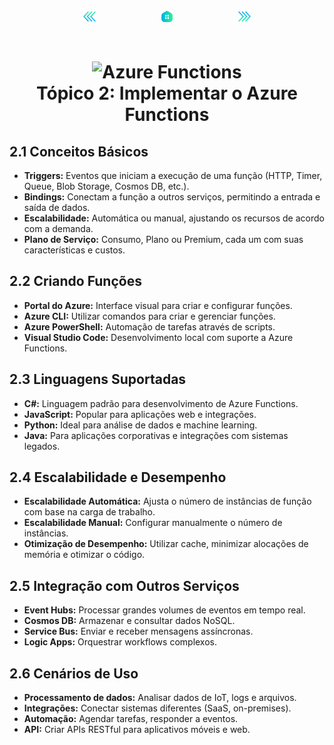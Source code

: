 <!-- markmap -->
<div style="text-align: center; width:100%; padding-bottom:20px;">
  <a href="topico_1_implementar_aplicativos_web_do_servico_de_aplicativo_do_azure.md" style="padding:50px;"><img src="../img/anterior.png" alt="Anterior" style="width:20px;height:20px;"></a>
  <a href="../az-204_markmap.md" style="padding:50px;"><img src="../img/inicio.png" alt="Início" style="width:20px;height:20px;"></a>
  <a href="topico_3_desenvolver_solucoes_que_usam_o_armazenamento_de_blobs.md" style="padding:50px;"><img src="../img/proximo.png" alt="Próximo" style="width:20px;height:20px;"></a>
</div>

# <div style="text-align: center; width:100%;"><img src="https://learn.microsoft.com/pt-br/training/achievements/az-204-implement-azure-functions.svg" alt="Azure Functions" width="50" height="50"> <br /> **Tópico 2: Implementar o Azure Functions**</div>

## **2.1 Conceitos Básicos**

* **Triggers:** Eventos que iniciam a execução de uma função (HTTP, Timer, Queue, Blob Storage, Cosmos DB, etc.).
* **Bindings:** Conectam a função a outros serviços, permitindo a entrada e saída de dados.
* **Escalabilidade:** Automática ou manual, ajustando os recursos de acordo com a demanda.
* **Plano de Serviço:** Consumo, Plano ou Premium, cada um com suas características e custos.

## **2.2 Criando Funções**

* **Portal do Azure:** Interface visual para criar e configurar funções.
* **Azure CLI:** Utilizar comandos para criar e gerenciar funções.
* **Azure PowerShell:** Automação de tarefas através de scripts.
* **Visual Studio Code:** Desenvolvimento local com suporte a Azure Functions.

## **2.3 Linguagens Suportadas**

* **C#:** Linguagem padrão para desenvolvimento de Azure Functions.
* **JavaScript:** Popular para aplicações web e integrações.
* **Python:** Ideal para análise de dados e machine learning.
* **Java:** Para aplicações corporativas e integrações com sistemas legados.

## **2.4 Escalabilidade e Desempenho**

* **Escalabilidade Automática:** Ajusta o número de instâncias de função com base na carga de trabalho.
* **Escalabilidade Manual:** Configurar manualmente o número de instâncias.
* **Otimização de Desempenho:** Utilizar cache, minimizar alocações de memória e otimizar o código.

## **2.5 Integração com Outros Serviços**

* **Event Hubs:** Processar grandes volumes de eventos em tempo real.
* **Cosmos DB:** Armazenar e consultar dados NoSQL.
* **Service Bus:** Enviar e receber mensagens assíncronas.
* **Logic Apps:** Orquestrar workflows complexos.

## **2.6 Cenários de Uso**

* **Processamento de dados:** Analisar dados de IoT, logs e arquivos.
* **Integrações:** Conectar sistemas diferentes (SaaS, on-premises).
* **Automação:** Agendar tarefas, responder a eventos.
* **API:** Criar APIs RESTful para aplicativos móveis e web.
